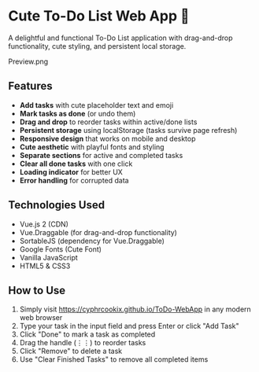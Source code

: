 # Cute To-Do List Web App 📝

A delightful and functional To-Do List application with drag-and-drop functionality, cute styling, and persistent local storage.

Preview.png

## Features 

- **Add tasks** with cute placeholder text and emoji
- **Mark tasks as done** (or undo them)
- **Drag and drop** to reorder tasks within active/done lists
- **Persistent storage** using localStorage (tasks survive page refresh)
- **Responsive design** that works on mobile and desktop
- **Cute aesthetic** with playful fonts and styling
- **Separate sections** for active and completed tasks
- **Clear all done tasks** with one click
- **Loading indicator** for better UX
- **Error handling** for corrupted data

## Technologies Used 

- Vue.js 2 (CDN)
- Vue.Draggable (for drag-and-drop functionality)
- SortableJS (dependency for Vue.Draggable)
- Google Fonts (Cute Font)
- Vanilla JavaScript
- HTML5 & CSS3

## How to Use 

1. Simply visit https://cyphrcookix.github.io/ToDo-WebApp in any modern web browser
2. Type your task in the input field and press Enter or click "Add Task"
3. Click "Done" to mark a task as completed
4. Drag the handle (⋮⋮) to reorder tasks
5. Click "Remove" to delete a task
6. Use "Clear Finished Tasks" to remove all completed items
